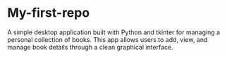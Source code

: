 # My-first-repo
A simple desktop application built with Python and tkinter for managing a personal collection of books. This app allows users to add, view, and manage book details through a clean graphical interface.

